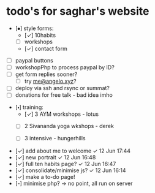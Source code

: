 # todo's for saghar's website

  * [⦁] style forms:
    * [✓] 10habits
    * [ ] workshops
    * [✓] contact form
  * [ ] paypal buttons
  * [ ] workshopPhp to process paypal by ID?
  * [ ] get form replies sooner?
    * [ ] try me@angelo.xyz?
  * [ ] deploy via ssh and rsync or summat?
  * [ ] donations for free talk - bad idea imho

  * [🞄] training:
    * [✓] 3 AYM workshops - lotus
    * [ ] 2 Sivananda yoga wkshops - derek
    * [ ] 3 intensive - hungerhills


  * [✓] add about me to welcome ✓ 12 Jun 17:44
  * [✓] new portrait ✓ 12 Jun 16:48
  * [✓] full ten habits page? ✓ 12 Jun 16:47
  * [✓] consolidate/minimise js? ✓ 12 Jun 16:14
  * [✓] make a to-do page!
  * [-] minimise php? → no point, all run on server
